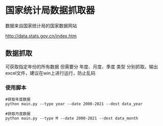 # 国家统计局数据抓取器

数据来自国家统计局的国家数据网站

http://data.stats.gov.cn/index.htm


## 数据抓取

可获取指定年份的所有数据 但需要分 年度、月度、季度 类型 分别抓取。输出excel文件，建议在win上进行运行，防止乱码

### 使用脚本

```shell
#获取年度数据
python main.py --type year --date 2000-2021 --dest data_year

#获取月度数据
python main.py --type M --date 2000-2021 --dest data_month
```
